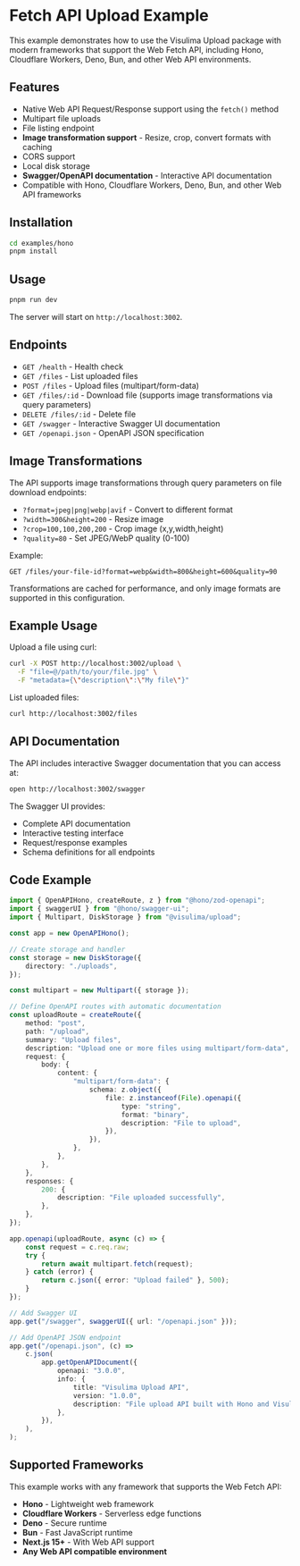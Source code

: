 # Fetch API Upload Example

This example demonstrates how to use the Visulima Upload package with modern frameworks that support the Web Fetch API, including Hono, Cloudflare Workers, Deno, Bun, and other Web API environments.

## Features

- Native Web API Request/Response support using the `fetch()` method
- Multipart file uploads
- File listing endpoint
- **Image transformation support** - Resize, crop, convert formats with caching
- CORS support
- Local disk storage
- **Swagger/OpenAPI documentation** - Interactive API documentation
- Compatible with Hono, Cloudflare Workers, Deno, Bun, and other Web API frameworks

## Installation

```bash
cd examples/hono
pnpm install
```

## Usage

```bash
pnpm run dev
```

The server will start on `http://localhost:3002`.

## Endpoints

- `GET /health` - Health check
- `GET /files` - List uploaded files
- `POST /files` - Upload files (multipart/form-data)
- `GET /files/:id` - Download file (supports image transformations via query parameters)
- `DELETE /files/:id` - Delete file
- `GET /swagger` - Interactive Swagger UI documentation
- `GET /openapi.json` - OpenAPI JSON specification

## Image Transformations

The API supports image transformations through query parameters on file download endpoints:

- `?format=jpeg|png|webp|avif` - Convert to different format
- `?width=300&height=200` - Resize image
- `?crop=100,100,200,200` - Crop image (x,y,width,height)
- `?quality=80` - Set JPEG/WebP quality (0-100)

Example:

```
GET /files/your-file-id?format=webp&width=800&height=600&quality=90
```

Transformations are cached for performance, and only image formats are supported in this configuration.

## Example Usage

Upload a file using curl:

```bash
curl -X POST http://localhost:3002/upload \
  -F "file=@/path/to/your/file.jpg" \
  -F "metadata={\"description\":\"My file\"}"
```

List uploaded files:

```bash
curl http://localhost:3002/files
```

## API Documentation

The API includes interactive Swagger documentation that you can access at:

```bash
open http://localhost:3002/swagger
```

The Swagger UI provides:

- Complete API documentation
- Interactive testing interface
- Request/response examples
- Schema definitions for all endpoints

## Code Example

```ts
import { OpenAPIHono, createRoute, z } from "@hono/zod-openapi";
import { swaggerUI } from "@hono/swagger-ui";
import { Multipart, DiskStorage } from "@visulima/upload";

const app = new OpenAPIHono();

// Create storage and handler
const storage = new DiskStorage({
    directory: "./uploads",
});

const multipart = new Multipart({ storage });

// Define OpenAPI routes with automatic documentation
const uploadRoute = createRoute({
    method: "post",
    path: "/upload",
    summary: "Upload files",
    description: "Upload one or more files using multipart/form-data",
    request: {
        body: {
            content: {
                "multipart/form-data": {
                    schema: z.object({
                        file: z.instanceof(File).openapi({
                            type: "string",
                            format: "binary",
                            description: "File to upload",
                        }),
                    }),
                },
            },
        },
    },
    responses: {
        200: {
            description: "File uploaded successfully",
        },
    },
});

app.openapi(uploadRoute, async (c) => {
    const request = c.req.raw;
    try {
        return await multipart.fetch(request);
    } catch (error) {
        return c.json({ error: "Upload failed" }, 500);
    }
});

// Add Swagger UI
app.get("/swagger", swaggerUI({ url: "/openapi.json" }));

// Add OpenAPI JSON endpoint
app.get("/openapi.json", (c) =>
    c.json(
        app.getOpenAPIDocument({
            openapi: "3.0.0",
            info: {
                title: "Visulima Upload API",
                version: "1.0.0",
                description: "File upload API built with Hono and Visulima Upload",
            },
        }),
    ),
);
```

## Supported Frameworks

This example works with any framework that supports the Web Fetch API:

- **Hono** - Lightweight web framework
- **Cloudflare Workers** - Serverless edge functions
- **Deno** - Secure runtime
- **Bun** - Fast JavaScript runtime
- **Next.js 15+** - With Web API support
- **Any Web API compatible environment**
